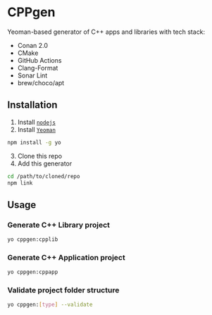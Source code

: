 # CPPgen

Yeoman-based generator of C++ apps and libraries with tech stack:
- Conan 2.0
- CMake
- GitHub Actions
- Clang-Format
- Sonar Lint
- brew/choco/apt

## Installation

1. Install [`nodejs`](https://nodejs.org/en)
2. Install [`Yeoman`](https://yeoman.io)
```sh
npm install -g yo
```
3. Clone this repo
4. Add this generator
```sh
cd /path/to/cloned/repo
npm link
```

## Usage

### Generate C++ Library project

```sh
yo cppgen:cpplib
```

### Generate C++ Application project

```sh
yo cppgen:cppapp
```

### Validate project folder structure

```sh
yo cppgen:[type] --validate
```